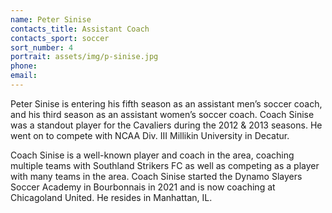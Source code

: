 ```yaml
---
name: Peter Sinise
contacts_title: Assistant Coach
contacts_sport: soccer
sort_number: 4
portrait: assets/img/p-sinise.jpg
phone:
email:
---
```

Peter Sinise is entering his fifth season as an assistant men’s soccer coach, and his third season as an assistant women’s soccer coach. Coach Sinise was a standout player for the Cavaliers during the 2012 & 2013 seasons. He went on to compete with NCAA Div. III Millikin University in Decatur.

Coach Sinise is a well-known player and coach in the area, coaching multiple teams with Southland Strikers FC as well as competing as a player with many teams in the area. Coach Sinise started the Dynamo Slayers Soccer Academy in Bourbonnais in 2021 and is now coaching at Chicagoland United. He resides in Manhattan, IL.
